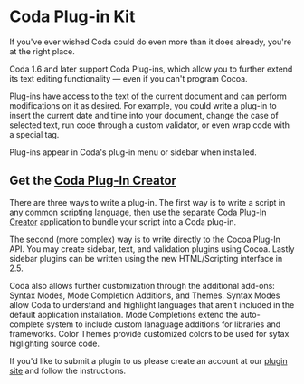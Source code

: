 # Coda Plug-in Kit

If you've ever wished Coda could do even more than it does already, you're at the right place.

Coda 1.6 and later support Coda Plug-ins, which allow you to further extend its text editing functionality — even if you can't program Cocoa.

Plug-ins have access to the text of the current document and can perform modifications on it as desired. For example, you could write a plug-in to insert the current date and time into your document, change the case of selected text, run code through a custom validator, or even wrap code with a special tag.

Plug-ins appear in Coda's plug-in menu or sidebar when installed.

## Get the [Coda Plug-In Creator](http://download.panic.com/coda/Coda%20Plug-in%20Creator.zip)

There are three ways to write a plug-in. The first way is to write a script in any common scripting language, then use the separate [Coda Plug-In Creator](http://download.panic.com/coda/Coda%20Plug-in%20Creator.zip) application to bundle your script into a Coda plug-in.

The second (more complex) way is to write directly to the Cocoa Plug-In API. You may create sidebar, text, and validation plugins using Cocoa. Lastly sidebar plugins can be written using the new HTML/Scripting interface in 2.5.

Coda also allows further customization through the additional add-ons: Syntax Modes, Mode Completion Additions, and Themes. Syntax Modes allow Coda to understand and highlight languages that aren't included in the default application installation. Mode Completions extend the auto-complete system to include custom lanaguage additions for libraries and frameworks. Color Themes provide customized colors to be used for sytax higlighting source code.

If you'd like to submit a plugin to us please create an account at our [plugin site](https://panic.com/users/) and follow the instructions.
